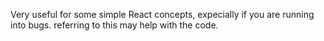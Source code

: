 Very useful for some simple React concepts, expecially if you are running into bugs. referring to this may help with the code.